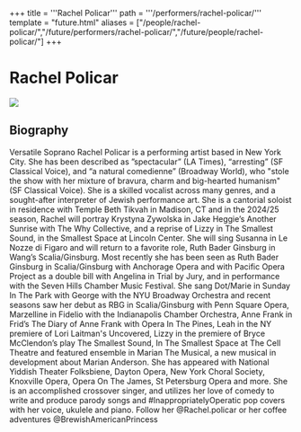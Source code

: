 +++
title = '''Rachel Policar'''
path = '''/performers/rachel-policar/'''
template = "future.html"
aliases = ["/people/rachel-policar/","/future/performers/rachel-policar/","/future/people/rachel-policar/"]
+++

<h1>Rachel Policar</h1>

<img class="speaker-photo" src="https://custom.cvent.com/C3A4539B19F74ABCB6FCE437F6BC0A74/files/event/910aaf2914d44586a56fbd0b3b2c31c0/a89d3532c3da4d3b8db8d5c10ce9347b.jpg">
<h2>Biography</h2>
<p>Versatile Soprano Rachel Policar is a performing artist based in New York City. She has been described as ”spectacular” (LA Times), “arresting” (SF Classical Voice), and “a natural comedienne” (Broadway World), who "stole the show with her mixture of bravura, charm and big-hearted humanism" (SF Classical Voice). She is a skilled vocalist across many genres, and a sought-after interpreter of Jewish performance art. She is a cantorial soloist in residence with Temple Beth Tikvah in Madison, CT and in the 2024/25 season, Rachel will portray Krystyna Zywolska in Jake Heggie’s Another Sunrise with The Why Collective, and a reprise of Lizzy in The Smallest Sound, in the Smallest Space at Lincoln Center. She will sing Susanna in Le Nozze di Figaro and will return to a favorite role, Ruth Bader Ginsburg in Wang’s Scalia/Ginsburg. Most recently she has been seen as Ruth Bader Ginsburg in Scalia/Ginsburg with Anchorage Opera and with Pacific Opera Project as a double bill with Angelina in Trial by Jury, and in performance with the Seven Hills Chamber Music Festival. She sang Dot/Marie in Sunday In The Park with George with the NYU Broadway Orchestra and recent seasons saw her debut as RBG in Scalia/Ginsburg with Penn Square Opera, Marzelline in Fidelio with the Indianapolis Chamber Orchestra, Anne Frank in Frid’s The Diary of Anne Frank with Opera In The Pines, Leah in the NY premiere of Lori Laitman's Uncovered, Lizzy in the premiere of Bryce McClendon’s play The Smallest Sound, In The Smallest Space at The Cell Theatre and featured ensemble in Marian The Musical, a new musical in development about Marian Anderson. She has appeared with National Yiddish Theater Folksbiene, Dayton Opera, New York Choral Society, Knoxville Opera, Opera On The James, St Petersburg Opera and more. She is an accomplished crossover singer, and utilizes her love of comedy to write and produce parody songs and #InappropriatelyOperatic pop covers with her voice, ukulele and piano. Follow her @Rachel.policar or her coffee adventures @BrewishAmericanPrincess</p>

